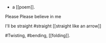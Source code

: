 - a [[poem]].

Please
Please believe in me

I'll be straight
#straight
[[straight like an arrow]]

#Twisting, #bending, [[folding]].
